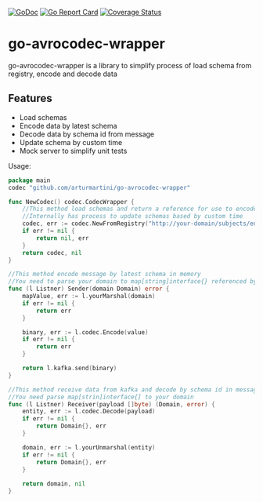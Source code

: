 
[![GoDoc](https://godoc.org/github.com/arturmartini/go-avrocodec-wrapper?status.svg)](https://pkg.go.dev/github.com/arturmartini/go-avrocodec-wrapper?tab=doc)
[![Go Report Card](https://goreportcard.com/badge/github.com/arturmartini/go-avrocodec-wrapper)](https://goreportcard.com/report/github.com/arturmartini/go-avrocodec-wrapper)
[![Coverage Status](https://coveralls.io/repos/github/arturmartini/go-avrocodec-wrapper/badge.svg?branch=main)](https://coveralls.io/github/arturmartini/go-avrocodec-wrapper?branch=main)

# go-avrocodec-wrapper
go-avrocodec-wrapper is a library to simplify process of load schema from registry, encode and decode data

## Features 
* Load schemas  
* Encode data by latest schema
* Decode data by schema id from message
* Update schema by custom time
* Mock server to simplify unit tests

Usage:
```go
package main
codec "github.com/arturmartini/go-avrocodec-wrapper"

func NewCodec() codec.CodecWrapper {
    //This method load schemas and return a reference for use to encode and decode messages
    //Internally has process to update schemas based by custom time  
    codec, err := codec.NewFromRegistry("http://your-domain/subjects/entity-value/versions", time.Minute*5)
    if err != nil {
        return nil, err
    }
    return codec, nil
}

//This method encode message by latest schema in memory
//You need to parse your domain to map[string]interface{} referenced by avro protocol
func (l Listner) Sender(domain Domain) error {
    mapValue, err := l.yourMarshal(domain)
    if err != nil {
	    return err
	}

    binary, err := l.codec.Encode(value)
    if err != nil {
		return err
	}

    return l.kafka.send(binary)
}

//This method receive data from kafka and decode by schema id in message
//You need parse map[strin]interface{] to your domain
func (l Listner) Receiver(payload []byte) (Domain, error) {
    entity, err := l.codec.Decode(payload)
    if err != nil {
		return Domain{}, err
	}

    domain, err := l.yourUnmarshal(entity)
    if err != nil {
		return Domain{}, err
	}
    
    return domain, nil
}
```
